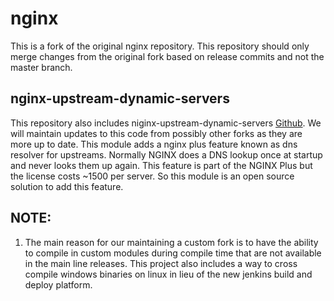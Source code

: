 # nginx
This is a fork of the original nginx repository.   This repository should only merge changes from the original fork based on release commits and not the master branch.

## nginx-upstream-dynamic-servers
This repository also includes niginx-upstream-dynamic-servers [Github](https://github.com/GUI/nginx-upstream-dynamic-servers).  We will maintain updates to this code from possibly other forks as they are more up to date.   This module adds a nginx plus feature known as dns resolver for upstreams.  Normally NGINX does a DNS lookup once at startup and never looks them up again.  This feature is part of the NGINX Plus but the license costs ~1500 per server.  So this module is an open source solution to add this feature.

## NOTE:
1. The main reason for our maintaining a custom fork is to have the ability to compile in custom modules during compile time that are not available in the main line releases.   This project also includes a way to cross compile windows binaries on linux in lieu of the new jenkins build and deploy platform.
